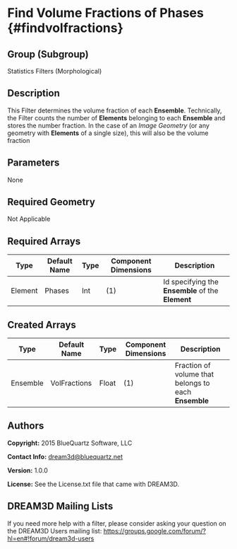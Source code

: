 Find Volume Fractions of Phases {#findvolfractions}
=============

## Group (Subgroup) ##
Statistics Filters (Morphological)

## Description ##
This Filter determines the volume fraction of each **Ensemble**.  Technically, the Filter counts the number of **Elements** belonging to each **Ensemble** and stores the number fraction.  In the case of an *Image Geometry* (or any geometry with **Elements** of a single size), this will also be the volume fraction

## Parameters ##
None 

## Required Geometry ##
Not Applicable

## Required Arrays ##
| Type | Default Name | Type | Component Dimensions | Description |
|------|--------------|-------------|---------|-----|
| Element | Phases | Int | (1) | Id specifying the **Ensemble** of the **Element** |

## Created Arrays ##
| Type | Default Name | Type | Component Dimensions | Description |
|------|--------------|-------------|---------|-----|
| Ensemble | VolFractions | Float | (1) | Fraction of volume that belongs to each **Ensemble** |

## Authors ##
**Copyright:** 2015 BlueQuartz Software, LLC

**Contact Info:** dream3d@bluequartz.net

**Version:** 1.0.0

**License:**  See the License.txt file that came with DREAM3D.




## DREAM3D Mailing Lists ##

If you need more help with a filter, please consider asking your question on the DREAM3D Users mailing list:
https://groups.google.com/forum/?hl=en#!forum/dream3d-users


